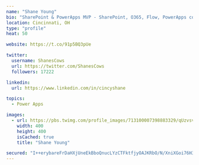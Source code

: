 ```yaml
---
name: "Shane Young"
bio: "SharePoint & PowerApps MVP - SharePoint, O365, Flow, PowerApps consulting? @PowerApps911 | Pure Snark? You found it."
location: Cincinnati, OH
type: "profile"
heat: 50

website: https://t.co/91p5BQ3pUe

twitter:
  username: ShanesCows
  url: https://twitter.com/ShanesCows
  followers: 17222

linkedin:
  url: https://www.linkedin.com/in/cincyshane

topics:
  - Power Apps

images:
  - url: https://pbs.twimg.com/profile_images/713100007398883329/qUzvsvQ3_400x400.jpg
    width: 400
    height: 400
    isCached: true
    title: "Shane Young"

secured: "I++erybareFrDaHXjUneEkBboQnucLYzCTFktfjyOAJKRbO/N/XniXGoi76H3Yl2QxUBzzHfyd9yJ2ksnuuC9bgby5zgwsEjUTyENh+Wa77WmkuR6fbxfcmTEXDfDlgWV9k0b0A1A8RFY4hrbxQlsdTjZqVSA+IdsgurfRk7q9XJOWYZtJrXkdU4wGyjyqTq2dBjwuHmu6ObmNEdJTYBuM5KtnH1n97Bd0+FprE6XqibVZwmAnK91njtXEG9x2cjkbv1J3pZPcKSxV2WTWmsVZiofupqti91WGBhEZRp+shU7nlLJfYJXRY79JfRCyKlOR9xe+XuG1A/IdgUXWhSDSSKRXisVAfWpGLi3b9SjVVnQ6RLe7GCWj7gscXOa9em+nP7QI2GaTtUTVHEoSlMAyo0XJfENDaQ7F6jqkAaKUo=;IxilPF531ostXJH3XkiKqw=="
---
```


